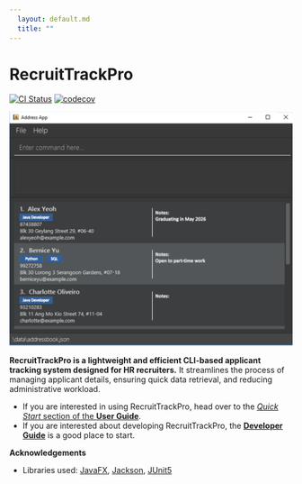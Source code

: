```yaml
---
  layout: default.md
  title: ""
---
```


# RecruitTrackPro

[![CI Status](https://github.com/AY2425S2-CS2103-F15-3/tp/workflows/Java%20CI/badge.svg)](https://github.com/AY2425S2-CS2103-F15-3/tp/actions)
[![codecov](https://codecov.io/gh/AY2425S2-CS2103-F15-3/tp/graph/badge.svg)](https://codecov.io/gh/AY2425S2-CS2103-F15-3/tp)

![Ui](images/Ui.png)

**RecruitTrackPro is a lightweight and efficient CLI-based applicant tracking system designed for HR recruiters.** It
streamlines the process of managing applicant details, ensuring quick data retrieval, and reducing administrative
workload.

* If you are interested in using RecruitTrackPro, head over to the [_Quick Start_ section of the **User Guide**](UserGuide.html#quick-start).
* If you are interested about developing RecruitTrackPro, the [**Developer Guide**](DeveloperGuide.html) is a good place to start.


**Acknowledgements**

* Libraries used: [JavaFX](https://openjfx.io/), [Jackson](https://github.com/FasterXML/jackson), [JUnit5](https://github.com/junit-team/junit5)
